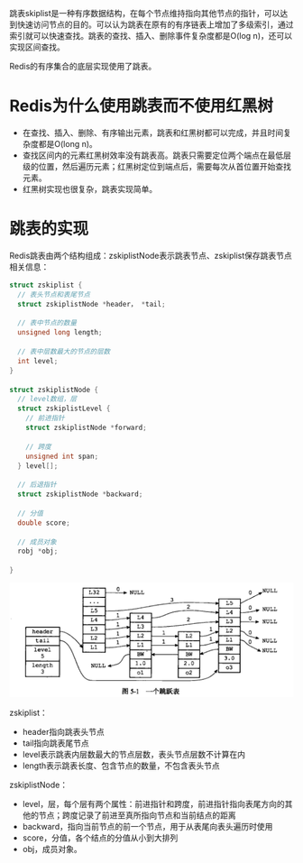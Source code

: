 跳表skiplist是一种有序数据结构，在每个节点维持指向其他节点的指针，可以达到快速访问节点的目的。可以认为跳表在原有的有序链表上增加了多级索引，通过索引就可以快速查找。跳表的查找、插入、删除事件复杂度都是O(log n)，还可以实现区间查找。

Redis的有序集合的底层实现使用了跳表。

# Redis为什么使用跳表而不使用红黑树

- 在查找、插入、删除、有序输出元素，跳表和红黑树都可以完成，并且时间复杂度都是O(long n)。
- 查找区间内的元素红黑树效率没有跳表高。跳表只需要定位两个端点在最低层级的位置，然后遍历元素；红黑树定位到端点后，需要每次从首位置开始查找元素。
- 红黑树实现也很复杂，跳表实现简单。

# 跳表的实现

Redis跳表由两个结构组成：zskiplistNode表示跳表节点、zskiplist保存跳表节点相关信息：

```c
struct zskiplist {
  // 表头节点和表尾节点
  struct zskiplistNode *header， *tail;
  
  // 表中节点的数量
  unsigned long length;
  
  // 表中层数最大的节点的层数
  int level;
}

struct zskiplistNode {
  // level数组，层
  struct zskiplistLevel {
    // 前进指针
    struct zskiplistNode *forward;
    
    // 跨度
    unsigned int span;
  } level[];
  
  // 后退指针
  struct zskiplistNode *backward;
  
  // 分值
  double score;
  
  // 成员对象
  robj *obj;
  
}
```

![1585626630351](Redis跳表/zskiplist-1.png)

zskiplist：

- header指向跳表头节点
- tail指向跳表尾节点
- level表示跳表内层数最大的节点层数，表头节点层数不计算在内
- length表示跳表长度、包含节点的数量，不包含表头节点

zskiplistNode：

- level，层，每个层有两个属性：前进指针和跨度，前进指针指向表尾方向的其他的节点；跨度记录了前进至真所指向节点和当前结点的距离
- backward，指向当前节点的前一个节点，用于从表尾向表头遍历时使用
- score，分值，各个结点的分值从小到大排列
- obj，成员对象。